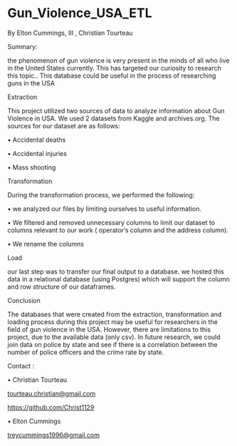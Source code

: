 # Gun_Violence_USA_ETL

By Elton Cummings, III , Christian Tourteau

Summary:

the phenomenon of gun violence is very present in the minds of all who live in the United States currently. This has targeted our curiosity to research this topic.. This database could be useful in the process of researching guns in the USA

Extraction

This project utilized two sources of data to analyze information about Gun Violence in USA. We used 2 datasets from  Kaggle and archives.org. The sources for our dataset are as follows: 

•	Accidental deaths

•	Accidental injuries

•	Mass shooting

Transformation

During the transformation process, we performed the following:

•	we analyzed our files by limiting ourselves to useful information. 

•	We filtered and removed unnecessary columns to limit our dataset to columns relevant to our work ( operator’s column and the address column).

•	We rename the columns

Load

our last step was to transfer our final output to a database. we hosted this data in a relational database (using Postgres) which will support the column and row structure of our dataframes.

Conclusion

The databases that were created from the extraction, transformation and loading process during this project may be useful for researchers in the field of gun violence in the USA. However, there are limitations to this project, due to the available data (only csv). In future research, we could join data on police by state and see if there is a correlation between the number of police officers and the crime rate by state.


Contact : 

•	Christian Tourteau

tourteau.christian@gmail.com

https://github.com/Christ1129

•	Elton Cummings

treycummings1996@gmail.com


